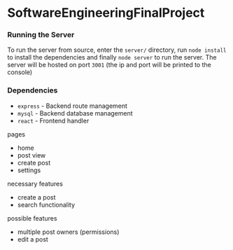# SoftwareEngineeringFinalProject

### Running the Server

To run the server from source, enter the `server/` directory, run `node install` to install the dependencies and finally `node server` to run the server. The server will be hosted on port `3001` (the ip and port will be printed to the console)

### Dependencies

* `express` - Backend route management
* `mysql` - Backend database management
* `react` - Frontend handler

pages
- home
- post view
- create post
- settings

necessary features
- create a post
- search functionality

possible features
- multiple post owners (permissions)
- edit a post
